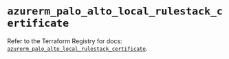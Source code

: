 # `azurerm_palo_alto_local_rulestack_certificate`

Refer to the Terraform Registry for docs: [`azurerm_palo_alto_local_rulestack_certificate`](https://registry.terraform.io/providers/hashicorp/azurerm/3.100.0/docs/resources/palo_alto_local_rulestack_certificate).
